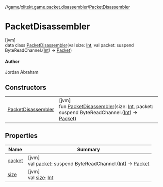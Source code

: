 //[game](../../../index.md)/[xlitekt.game.packet.disassembler](../index.md)/[PacketDisassembler](index.md)

# PacketDisassembler

[jvm]\
data class [PacketDisassembler](index.md)(val size: [Int](https://kotlinlang.org/api/latest/jvm/stdlib/kotlin/-int/index.html), val packet: suspend ByteReadChannel.([Int](https://kotlinlang.org/api/latest/jvm/stdlib/kotlin/-int/index.html)) -&gt; [Packet](../../xlitekt.game.packet/-packet/index.md))

#### Author

Jordan Abraham

## Constructors

| | |
|---|---|
| [PacketDisassembler](-packet-disassembler.md) | [jvm]<br>fun [PacketDisassembler](-packet-disassembler.md)(size: [Int](https://kotlinlang.org/api/latest/jvm/stdlib/kotlin/-int/index.html), packet: suspend ByteReadChannel.([Int](https://kotlinlang.org/api/latest/jvm/stdlib/kotlin/-int/index.html)) -&gt; [Packet](../../xlitekt.game.packet/-packet/index.md)) |

## Properties

| Name | Summary |
|---|---|
| [packet](packet.md) | [jvm]<br>val [packet](packet.md): suspend ByteReadChannel.([Int](https://kotlinlang.org/api/latest/jvm/stdlib/kotlin/-int/index.html)) -&gt; [Packet](../../xlitekt.game.packet/-packet/index.md) |
| [size](size.md) | [jvm]<br>val [size](size.md): [Int](https://kotlinlang.org/api/latest/jvm/stdlib/kotlin/-int/index.html) |
